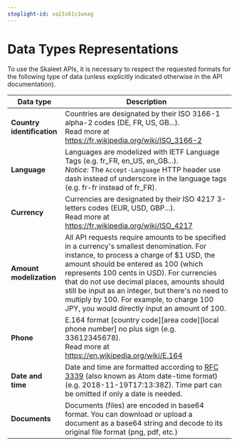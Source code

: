```yaml
---
stoplight-id: va21s61s1wxag
---
```


# Data Types Representations

To use the Skaleet APIs, it is necessary to respect the requested formats for the following type of data (unless explicitly indicated otherwise in the API documentation).


| Data type | Description |
| ---------|----------|
| **Country identification** | Countries are designated by their ISO 3166-1 alpha-2 codes (DE, FR, US, GB...).<br />Read more at https://fr.wikipedia.org/wiki/ISO_3166-2 |
| **Language** | Languages are modelized with IETF Language Tags (e.g. fr_FR, en_US, en_GB...).<br />_Notice:_ The `Accept-Language` HTTP header use dash instead of underscore in the language tags (e.g. fr-fr instead of fr_FR). |
| **Currency** | Currencies are designated by their ISO 4217 3-letters codes (EUR, USD, GBP...).<br />Read more at https://fr.wikipedia.org/wiki/ISO_4217 |
| **Amount modelization** | All API requests require amounts to be specified in a currency's smallest denomination. For instance, to process a charge of $1 USD, the amount should be entered as 100 (which represents 100 cents in USD). For currencies that do not use decimal places, amounts should still be input as an integer, but there's no need to multiply by 100. For example, to charge 100 JPY, you would directly input an amount of 100. |
| **Phone**| E.164 format [country code][area code][local phone number] no plus sign (e.g. 33612345678).<br />Read more at https://en.wikipedia.org/wiki/E.164 |
| **Date and time** | Date and time are formatted according to [RFC 3339](https://datatracker.ietf.org/doc/html/rfc3339) (also known as Atom date-time format) (e.g. 2018-11-19T17:13:38Z). Time part can be omitted if only a date is needed. |
| **Documents** | Documents (files) are encoded in base64 format. You can download or upload a document as a base64 string and decode to its original file format (png, pdf, etc.) |

